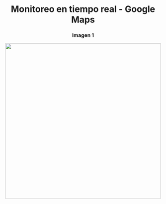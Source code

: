 <div align="center">
  <h1><strong>Monitoreo en tiempo real - Google Maps</strong></h1>
</div>

<div align="center">
  <h3>Imagen 1</h3>
  <img src="https://github.com/user-attachments/assets/3d4ba280-5a77-4584-bb60-70ef994b39ec" width="500"/>
</div>
